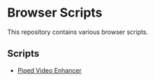 # Browser Scripts

This repository contains various browser scripts.

## Scripts

- [Piped Video Enhancer](https://github.com/danielytuk/browser-scripts/tree/main/piped-video-enhancer)
